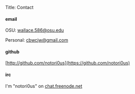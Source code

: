 Title: Contact

#### email
OSU: [wallace.586@osu.edu](mailto:wallace.586@osu.edu)

Personal: [cbwcjw@gmail.com](mailto:cbwcjw@gmail.com)

#### github
[http://github.com/notori0us](https://github.com/notori0us)

#### irc
I'm "notori0us" on [chat.freenode.net](irc://chat.freenode.net)
